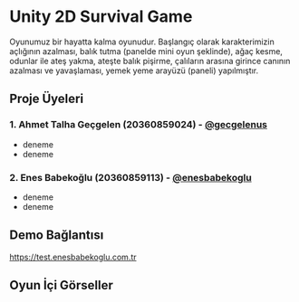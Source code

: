 # Unity 2D Survival Game

Oyunumuz bir hayatta kalma oyunudur. Başlangıç olarak karakterimizin açlığının azalması, balık tutma (panelde mini oyun şeklinde), ağaç kesme, odunlar ile ateş yakma, ateşte balık pişirme, çalıların arasına girince canının azalması ve yavaşlaması, yemek yeme arayüzü (paneli) yapılmıştır.

## Proje Üyeleri
### 1. Ahmet Talha Geçgelen (20360859024) - [@gecgelenus](https://github.com/gecgelenus)
  - deneme
  - deneme
### 2. Enes Babekoğlu (20360859113) - [@enesbabekoglu](https://github.com/enesbabekoglu)
  - deneme
  - deneme

## Demo Bağlantısı
https://test.enesbabekoglu.com.tr

## Oyun İçi Görseller


